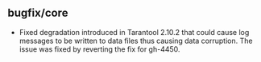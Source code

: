 ## bugfix/core

* Fixed degradation introduced in Tarantool 2.10.2 that could cause log
  messages to be written to data files thus causing data corruption.
  The issue was fixed by reverting the fix for gh-4450.
